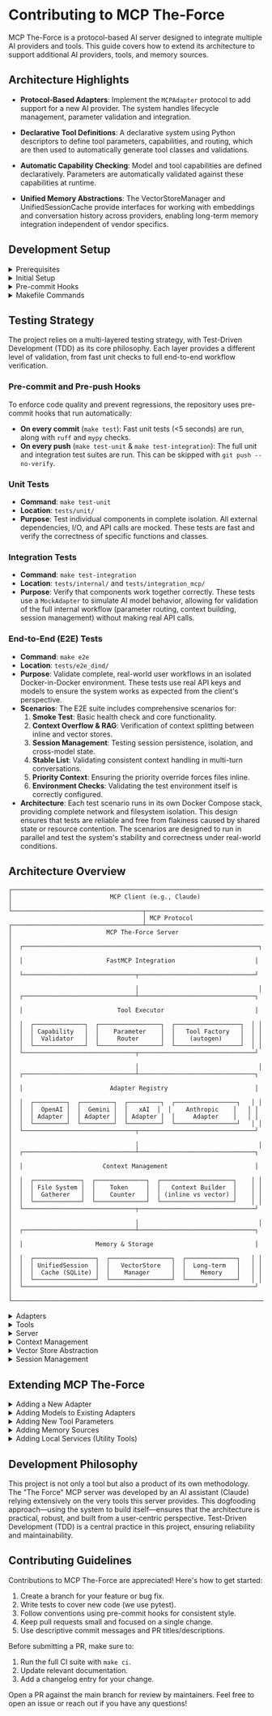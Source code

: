 # Contributing to MCP The-Force

MCP The-Force is a protocol-based AI server designed to integrate multiple AI providers and tools. This guide covers how to extend its architecture to support additional AI providers, tools, and memory sources.


## Architecture Highlights

- **Protocol-Based Adapters**: Implement the `MCPAdapter` protocol to add support for a new AI provider. The system handles lifecycle management, parameter validation and integration.

- **Declarative Tool Definitions**: A declarative system using Python descriptors to define tool parameters, capabilities, and routing, which are then used to automatically generate tool classes and validations.

- **Automatic Capability Checking**: Model and tool capabilities are defined declaratively. Parameters are automatically validated against these capabilities at runtime. 

- **Unified Memory Abstractions**: The VectorStoreManager and UnifiedSessionCache provide interfaces for working with embeddings and conversation history across providers, enabling long-term memory integration independent of vendor specifics.

## Development Setup

<details>
<summary>Prerequisites</summary>

- Python 3.13+
- `uv` package manager 
- Git with pre-commit hooks
</details>

<details>
<summary>Initial Setup</summary>

```bash
# Clone and install
git clone <repository-url>  
cd mcp-the-force
uv pip install -e ".[dev]"

# Install pre-commit hooks
make install-hooks

# Initialize configuration 
mcp-config init
# Edit secrets.yaml with API keys

# Validate setup
make test  
```
</details>

<details>
<summary>Pre-commit Hooks</summary>

Pre-commit hooks ensure code quality:

- **On every commit** (fast, <5 seconds):
  - Ruff linting and formatting
  - MyPy type checking
  - Fast unit tests (excluding slow/integration)
- **On push** (can skip with `--no-verify`): 
  - Full unit test suite
</details>

<details>
<summary>Makefile Commands</summary>

The Makefile is the source of truth for all test and maintenance commands to maintain consistency across local development and CI/CD.

```bash
make help              # Show available commands  
make lint              # Run ruff and mypy  
make test              # Run fast unit tests only (for pre-commit)
make test-unit         # Run all unit tests with coverage
make test-integration  # Run integration tests (uses mock adapters) 
make e2e               # Run Docker-in-Docker E2E tests
make ci                # Run full CI suite locally
make clean             # Clean generated files
make backup            # Manually backup SQLite databases   
```
</details>

## Testing Strategy

The project relies on a multi-layered testing strategy, with Test-Driven Development (TDD) as its core philosophy. Each layer provides a different level of validation, from fast unit checks to full end-to-end workflow verification.

### Pre-commit and Pre-push Hooks
To enforce code quality and prevent regressions, the repository uses pre-commit hooks that run automatically:
-   **On every commit** (`make test`): Fast unit tests (<5 seconds) are run, along with `ruff` and `mypy` checks.
-   **On every push** (`make test-unit` & `make test-integration`): The full unit and integration test suites are run. This can be skipped with `git push --no-verify`.

### Unit Tests
-   **Command**: `make test-unit`
-   **Location**: `tests/unit/`
-   **Purpose**: Test individual components in complete isolation. All external dependencies, I/O, and API calls are mocked. These tests are fast and verify the correctness of specific functions and classes.

### Integration Tests
-   **Command**: `make test-integration`
-   **Location**: `tests/internal/` and `tests/integration_mcp/`
-   **Purpose**: Verify that components work together correctly. These tests use a `MockAdapter` to simulate AI model behavior, allowing for validation of the full internal workflow (parameter routing, context building, session management) without making real API calls.

### End-to-End (E2E) Tests
-   **Command**: `make e2e`
-   **Location**: `tests/e2e_dind/`
-   **Purpose**: Validate complete, real-world user workflows in an isolated Docker-in-Docker environment. These tests use real API keys and models to ensure the system works as expected from the client's perspective.
-   **Scenarios**: The E2E suite includes comprehensive scenarios for:
    1.  **Smoke Test**: Basic health check and core functionality.
    2.  **Context Overflow & RAG**: Verification of context splitting between inline and vector stores.
    3.  **Session Management**: Testing session persistence, isolation, and cross-model state.
    4.  **Stable List**: Validating consistent context handling in multi-turn conversations.
    5.  **Priority Context**: Ensuring the priority override forces files inline.
    6.  **Environment Checks**: Validating the test environment itself is correctly configured.
-   **Architecture**: Each test scenario runs in its own Docker Compose stack, providing complete network and filesystem isolation. This design ensures that tests are reliable and free from flakiness caused by shared state or resource contention. The scenarios are designed to run in parallel and test the system's stability and correctness under real-world conditions.

## Architecture Overview

```
┌───────────────────────────────────────────────────────────────────────┐
│                           MCP Client (e.g., Claude)                 │
└────────────────────────────────────┬──────────────────────────────────┘
                                     │ MCP Protocol
┌────────────────────────────────────┴──────────────────────────────────┐
│                          MCP The-Force Server                        │
│  ┌─────────────────────────────────────────────────────────────────┐ │
│  │                       FastMCP Integration                      │ │
│  └───────────────────────────────┬────────────────────────────────┘ │
│                                  │                                 │
│  ┌───────────────────────────────┴────────────────────────────────┐ │
│  │                          Tool Executor                         │ │
│  │  ┌──────────────┐  ┌─────────────────┐  ┌──────────────────┐  │ │
│  │  │ Capability   │  │    Parameter    │  │   Tool Factory   │  │ │
│  │  │  Validator   │  │     Router      │  │    (autogen)     │  │ │
│  │  └──────────────┘  └─────────────────┘  └──────────────────┘  │ │
│  └───────────────────────────────┬────────────────────────────────┘ │
│                                  │                                 │
│  ┌───────────────────────────────┴────────────────────────────────┐ │
│  │                        Adapter Registry                        │ │
│  │  ┌─────────┐  ┌─────────┐  ┌─────────┐  ┌─────────────────┐   │ │
│  │  │  OpenAI │  │  Gemini │  │   xAI  │  │    Anthropic    │   │ │
│  │  │ Adapter │  │ Adapter │  │ Adapter │  │     Adapter    │   │ │
│  │  └─────────┘  └─────────┘  └─────────┘  └─────────────────┘   │ │
│  └───────────────────────────────┬────────────────────────────────┘ │
│                                  │                                 │
│  ┌───────────────────────────────┴────────────────────────────────┐ │
│  │                      Context Management                        │ │
│  │  ┌─────────────┐  ┌──────────────┐  ┌────────────────────┐    │ │
│  │  │ File System │  │    Token     │  │   Context Builder  │    │ │
│  │  │  Gatherer   │  │    Counter   │  │ (inline vs vector) │    │ │
│  │  └─────────────┘  └──────────────┘  └────────────────────┘    │ │
│  └───────────────────────────────┬────────────────────────────────┘ │
│                                  │                                 │
│  ┌───────────────────────────────┴────────────────────────────────┐ │
│  │                    Memory & Storage                            │ │
│  │  ┌─────────────────┐  ┌─────────────────┐  ┌──────────────┐   │ │
│  │  │ UnifiedSession  │  │   VectorStore   │  │  Long-term   │   │ │
│  │  │  Cache (SQLite) │  │    Manager      │  │    Memory    │   │ │
│  │  └─────────────────┘  └─────────────────┘  └──────────────┘   │ │
│  └────────────────────────────────────────────────────────────────┘ │
└───────────────────────────────────────────────────────────────────────┘
```

<details>
<summary>Adapters</summary>

`mcp_the_force/adapters/` defines how MCP The-Force communicates with different AI providers.

- All adapters implement the `MCPAdapter` protocol for seamless swapping
- The central registry (`registry.py`) is the single truth source for available adapters
- Each adapter owns its definitions, capabilities and implementations as a self-contained package
</details>

<details>
<summary>Tools</summary>

`mcp_the_force/tools/` handles tool definition and execution:

- `descriptors.py`: Use Python descriptors to declaratively define tool parameter routing 
- `base.py`: Subclass `ToolSpec` and use descriptors to define tools
- `autogen.py`: Automatically generates tool classes and capability validators based on tool definitions
- `executor.py`: Orchestrates tool execution - validates parameters, calls adapters, returns results
- `capability_validator.py`: Automatically checks tool parameters against adapter-defined capabilities
- `factories.py`: Dynamically generates tool classes like `ChatWithGPT4` based on specs
- `integration.py`: FastMCP integration layer exposes tools over MCP protocol
</details>

<details>
<summary>Server</summary>

`mcp_the_force/server.py` is the core that connects the MCP protocol with the tools. It uses FastMCP to expose dynamically registered tools, with adapters and executors handling the heavy lifting. 
</details>

<details>
<summary>Context Management</summary>

`mcp_the_force/utils/` handles conversation context:

- `fs.py`: Intelligently gathers relevant context files respecting `.gitignore`  
- `context_builder.py`: Decides whether to inline context or route to vector store based on a stable-list algorithm and token budget
- `token_counter.py`: Counts tokens to control context size
</details>

<details>
<summary>Vector Store Abstraction</summary>  

`mcp_the_force/vectorstores/` manages embeddings and similarity search:

- `manager.py`: The `VectorStoreManager` handles all vector store operations across providers
- `protocol.py`: The `VectorStore` protocol defines the interface for vector store providers  
- `openai/`: An example implementation of the protocol for OpenAI
</details>

<details>
<summary>Session Management</summary>

The `UnifiedSessionCache` enables stateful conversations:  

- Uses SQLite (`.mcp_sessions.sqlite3`) to store conversation history across all providers
- Allows long-running conversations to persist across restarts
- Completely provider-agnostic session management  
</details>

## Extending MCP The-Force

<details>
<summary>Adding a New Adapter</summary>

To add support for a new AI provider "Mistral":

1. Create `mcp_the_force/adapters/mistral/` with `__init__.py`, `adapter.py`, `definitions.py`
2. Define capabilities, parameters, tool blueprints in `definitions.py`  
3. Implement `MCPAdapter` protocol in `adapter.py` for Mistral API calls
4. Expose adapter class and definitions in `__init__.py`
5. Add adapter to `mcp_the_force/adapters/registry.py`

The system will automatically pick up the new adapter and generate corresponding tool classes.  
</details>

<details>
<summary>Adding Models to Existing Adapters</summary>

To add a new model to an existing adapter, update its `definitions.py`:

1. Define a capability class for the model (e.g. `GPT5Capabilities`)
2. Add it to the `OPENAI_MODEL_CAPABILITIES` dictionary

Tool classes will be automatically generated based on the new model's defined capabilities.
</details>  

<details>
<summary>Adding New Tool Parameters</summary>

Expose new tool parameters in the adapter's `definitions.py`:  

```python
class OpenAIToolParams(BaseToolParams):
    new_param: str = Route.adapter(
        default="value",
        description="New parameter description",
        requires_capability=lambda c: c.supports_new_feature,
    )
```

Update capability classes to define `supports_new_feature`.
</details>

<details>  
<summary>Adding Memory Sources</summary>

To add a new memory source beyond conversation history and git commits:

1. Create a storage function in `mcp_the_force/memory/` that stores content and metadata via `VectorStoreManager` 
2. Include the new source in the memory search function
3. Expose the updated search in the `search_project_history` tool

The new memory source will now be included in historical searches.
</details>

<details>
<summary>Adding Local Services (Utility Tools)</summary>  

For local utilities that don't require an AI model:

1. Define the service class in `mcp_the_force/local_services/` implementing `LocalService` protocol
2. Create a `ToolSpec` in `mcp_the_force/tools/` setting `service_cls` to the new service and `adapter_class` to `None`
3. Register the tool by importing in `mcp_the_force/tools/definitions.py` 

The executor will route calls to the local service instead of an adapter. 
</details>


## Development Philosophy

This project is not only a tool but also a product of its own methodology. The "The Force" MCP server was developed by an AI assistant (Claude) relying extensively on the very tools this server provides. This dogfooding approach—using the system to build itself—ensures that the architecture is practical, robust, and built from a user-centric perspective. Test-Driven Development (TDD) is a central practice in this project, ensuring reliability and maintainability.


## Contributing Guidelines

Contributions to MCP The-Force are appreciated! Here's how to get started:

1. Create a branch for your feature or bug fix.
2. Write tests to cover new code (we use pytest).
3. Follow conventions using pre-commit hooks for consistent style.
4. Keep pull requests small and focused on a single change.
5. Use descriptive commit messages and PR titles/descriptions.

Before submitting a PR, make sure to:
1. Run the full CI suite with `make ci`.
2. Update relevant documentation.
3. Add a changelog entry for your change.

Open a PR against the main branch for review by maintainers. Feel free to open an issue or reach out if you have any questions!
